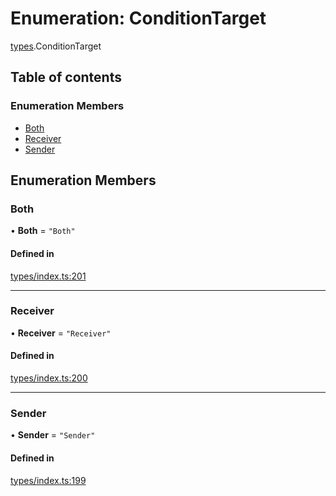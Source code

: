 # Enumeration: ConditionTarget

[types](../wiki/types).ConditionTarget

## Table of contents

### Enumeration Members

- [Both](../wiki/types.ConditionTarget#both)
- [Receiver](../wiki/types.ConditionTarget#receiver)
- [Sender](../wiki/types.ConditionTarget#sender)

## Enumeration Members

### Both

• **Both** = ``"Both"``

#### Defined in

[types/index.ts:201](https://github.com/PolymeshAssociation/polymesh-sdk/blob/e978aefd/src/types/index.ts#L201)

___

### Receiver

• **Receiver** = ``"Receiver"``

#### Defined in

[types/index.ts:200](https://github.com/PolymeshAssociation/polymesh-sdk/blob/e978aefd/src/types/index.ts#L200)

___

### Sender

• **Sender** = ``"Sender"``

#### Defined in

[types/index.ts:199](https://github.com/PolymeshAssociation/polymesh-sdk/blob/e978aefd/src/types/index.ts#L199)
